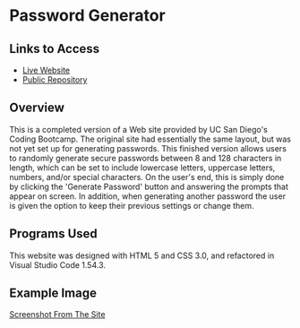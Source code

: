 # Password Generator


## Links to Access

* [Live Website](https://maxwellstickels.github.io/password-generator/)
* [Public Repository](https://github.com/maxwellstickels/password-generator/)

## Overview

This is a completed version of a Web site provided by UC San Diego's Coding Bootcamp. The original site had essentially the same layout, but was not yet set up for generating passwords. This finished version allows users to randomly generate secure passwords between 8 and 128 characters in length, which can be set to include lowercase letters, uppercase letters, numbers, and/or special characters. On the user's end, this is simply done by clicking the 'Generate Password' button and answering the prompts that appear on screen. In addition, when generating another password the user is given the option to keep their previous settings or change them.

## Programs Used
This website was designed with HTML 5 and CSS 3.0, and refactored in Visual Studio Code 1.54.3.

## Example Image
[Screenshot From The Site](https://github.com/maxwellstickels/password-generator/)